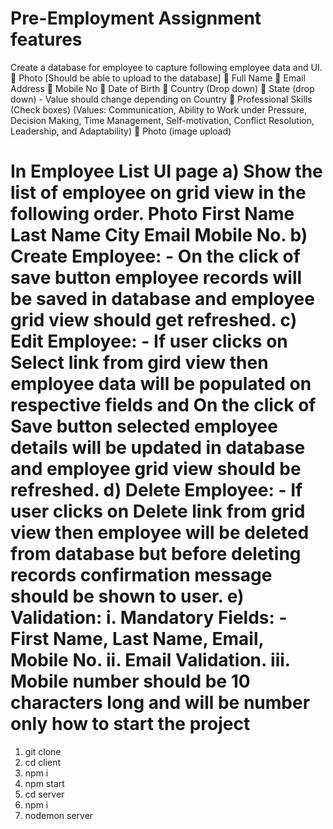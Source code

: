 Pre-Employment Assignment features
===============================
Create a database for employee to capture following employee data and UI.
 Photo [Should be able to upload to the database]
 Full Name
 Email Address
 Mobile No
 Date of Birth
 Country (Drop down)
 State (drop down) - Value should change depending on Country
 Professional Skills (Check boxes) (Values: Communication, Ability to Work under
Pressure, Decision Making, Time Management, Self-motivation, Conflict Resolution,
Leadership, and Adaptability)
 Photo (image upload)

In Employee List UI page
a) Show the list of employee on grid view in the following order.
Photo First Name Last Name City Email Mobile No.
b) Create Employee: - On the click of save button employee records will be saved in
database and employee grid view should get refreshed.
c) Edit Employee: - If user clicks on Select link from gird view then employee data will
be populated on respective fields and On the click of Save button selected employee details
will be updated in database and employee grid view should be refreshed.
d) Delete Employee: - If user clicks on Delete link from grid view then employee will be
deleted from database but before deleting records confirmation message should be shown to
user.
e) Validation:
i. Mandatory Fields: - First Name, Last Name, Email, Mobile No.
ii. Email Validation.
iii. Mobile number should be 10 characters long and will be number only
how to start the project
=======================
1. git clone
2. cd client
3. npm i
4. npm start
5. cd server
6. npm i
7. nodemon server

